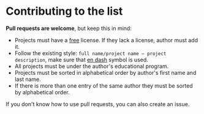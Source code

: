 # Contributing to the list

**Pull requests are welcome**, but keep this in mind:

- Projects must have a [free](https://gnu.org/licenses/license-list.html) license. If they lack a license, author must add it.
- Follow the existing style: `full name/project name – project description`, make sure that [en dash](https://en.wikipedia.org/wiki/Dash#En_dash) symbol is used.
- All projects must be under the author's educational program.
- Projects must be sorted in alphabetical order by author's first name and last name.
- If there is more than one entry of the same author they must be sorted by alphabetical order.

If you don't know how to use pull requests, you can also create an issue.
